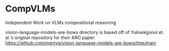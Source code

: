 # CompVLMs
Independent Work on VLMs compositional reasoning

vision-language-models-are-bows directory is based off of Yuksekgonul et. al.'s original repository for their ARO paper: https://github.com/mertyg/vision-language-models-are-bows/tree/main
